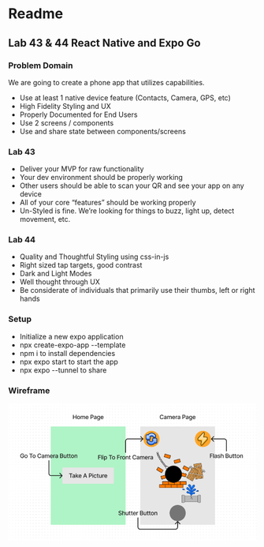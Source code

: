 # Readme
## Lab 43 & 44 React Native and Expo Go
### Problem Domain
We are going to create a phone app that utilizes capabilities.  
- Use at least 1 native device feature (Contacts, Camera, GPS, etc)
- High Fidelity Styling and UX
- Properly Documented for End Users
- Use 2 screens / components
- Use and share state between components/screens

### Lab 43
- Deliver your MVP for raw functionality
- Your dev environment should be properly working
- Other users should be able to scan your QR and see your app on any device
- All of your core “features” should be working properly
- Un-Styled is fine. We’re looking for things to buzz, light up, detect movement, etc.

### Lab 44
- Quality and Thoughtful Styling using css-in-js
- Right sized tap targets, good contrast
- Dark and Light Modes
- Well thought through UX
- Be considerate of individuals that primarily use their thumbs, left or right hands

### Setup
- Initialize a new expo application
- npx create-expo-app --template
- npm i to install dependencies
- npx expo start to start the app
- npx expo --tunnel to share 

### Wireframe
![Wireframe for App](/assets/wireframe-for-app.png)